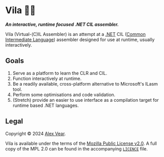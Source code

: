 # Vila 🧚‍♀️

___An interactive, runtime focused .NET CIL assembler.___

Vila (Virtual-(C)IL Assembler) is an attempt at a [.NET][] CIL ([Common Intermediate Language][CIL])
assembler designed for use at runtime, usually interactively.


## Goals

1. Serve as a platform to learn the CLR and CIL.
2. Function interactively at runtime.
3. Be a readily available, cross-platform alternative to Microsoft's ILasm tool.
4. Perform some optimisations and code validation.
5. (Stretch) provide an easier to use interface as a compilation target for runtime based .NET languages.


## Legal

Copyright © 2024 [Alex Vear](https://www.alexvear.com).

Vila is available under the terms of the [Mozilla Public License v2.0](https://www.mozilla.org/en-US/MPL/2.0/).
A full copy of the MPL 2.0 can be found in the accompanying [`LICENCE`](/LICENCE) file.


<!-- Links -->

[CLI]: https://en.wikipedia.org/wiki/Common_Language_Infrastructure
[CIL]: https://en.wikipedia.org/wiki/Common_Intermediate_Language
[CLR]: https://en.wikipedia.org/wiki/Common_Language_Runtime
[.NET]: https://en.wikipedia.org/wiki/.NET
